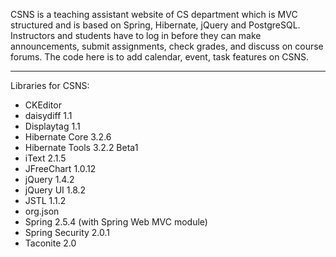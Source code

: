CSNS is a teaching assistant website of CS department which is MVC structured 
and is based on Spring, Hibernate, jQuery and PostgreSQL. Instructors and 
students have to log in before they can make announcements, submit assignments, 
check grades, and discuss on course forums. 
The code here is to add calendar, event, task features on CSNS.

----------

Libraries for CSNS:

- CKEditor
- daisydiff 1.1
- Displaytag 1.1
- Hibernate Core 3.2.6
- Hibernate Tools 3.2.2 Beta1
- iText 2.1.5
- JFreeChart 1.0.12
- jQuery 1.4.2
- jQuery UI 1.8.2
- JSTL 1.1.2
- org.json
- Spring 2.5.4 (with Spring Web MVC module)
- Spring Security 2.0.1
- Taconite 2.0
